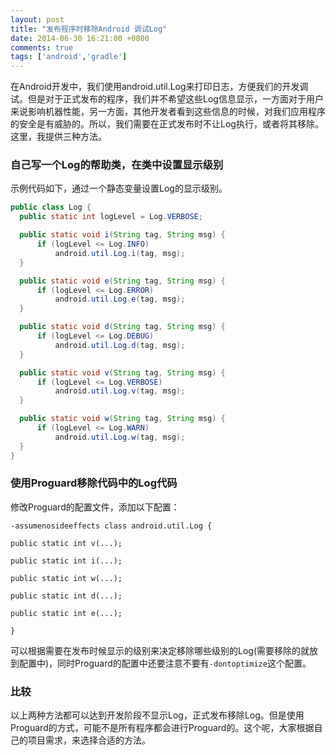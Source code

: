 ```yaml
---
layout: post
title: "发布程序时移除Android 调试Log"
date: 2014-06-30 16:21:00 +0800
comments: true
tags: ['android','gradle']
---
```



在Android开发中，我们使用android.util.Log来打印日志，方便我们的开发调试。但是对于正式发布的程序，我们并不希望这些Log信息显示，一方面对于用户来说影响机器性能，另一方面，其他开发者看到这些信息的时候，对我们应用程序的安全是有威胁的。所以，我们需要在正式发布时不让Log执行，或者将其移除。这里，我提供三种方法。

### 自己写一个Log的帮助类，在类中设置显示级别

示例代码如下，通过一个静态变量设置Log的显示级别。
<!--more-->

```java
public class Log {
  public static int logLevel = Log.VERBOSE;

  public static void i(String tag, String msg) {
      if (logLevel <= Log.INFO)
          android.util.Log.i(tag, msg);
  }

  public static void e(String tag, String msg) {
      if (logLevel <= Log.ERROR)
          android.util.Log.e(tag, msg);
  }

  public static void d(String tag, String msg) {
      if (logLevel <= Log.DEBUG)
          android.util.Log.d(tag, msg);
  }

  public static void v(String tag, String msg) {
      if (logLevel <= Log.VERBOSE)
          android.util.Log.v(tag, msg);
  }

  public static void w(String tag, String msg) {
      if (logLevel <= Log.WARN)
          android.util.Log.w(tag, msg);
  }
}
```

### 使用Proguard移除代码中的Log代码

修改Proguard的配置文件，添加以下配置：

```
-assumenosideeffects class android.util.Log {

public static int v(...);

public static int i(...);

public static int w(...);

public static int d(...);

public static int e(...);

}
```

可以根据需要在发布时候显示的级别来决定移除哪些级别的Log(需要移除的就放到配置中)，同时Proguard的配置中还要注意不要有`-dontoptimize`这个配置。

### 比较
以上两种方法都可以达到开发阶段不显示Log，正式发布移除Log。但是使用Proguard的方式，可能不是所有程序都会进行Proguard的。这个呢，大家根据自己的项目需求，来选择合适的方法。

